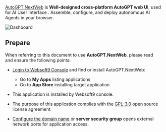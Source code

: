 [AutoGPT.NextWeb](https://github.com/ConnectAI-E/AutoGPT-Next-Web) is **Well-designed cross-platform AutoGPT web UI**, used for AI User Interface . Assemble, configure, and deploy autonomous AI Agents in your browser.


![Dashboard](https://libs.websoft9.com/Websoft9/DocsPicture/zh/autogptnextweb/autogptnextweb-gui-websoft9.png)


## Prepare

When referring to this document to use **AutoGPT.NextWeb**, please read and ensure the following points:

- [Login to Websoft9 Console](./login-console) and find or install AutoGPT.NextWeb:
  - Go to **My Apps** listing applications 
  - Go to **App Store** installing target application

- This application is installed by Websoft9 console.


- The purpose of this application complies with the [GPL-3.0](https://opensource.org/licenses/GPL-3.0) open source license agreement.


- [Configure the domain name](./domain-set) or **server security group** opens external network ports for application access.